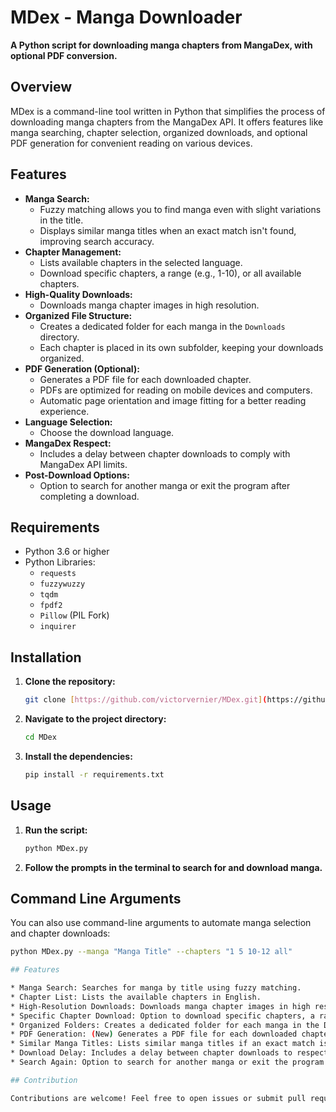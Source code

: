 # MDex - Manga Downloader

**A Python script for downloading manga chapters from MangaDex, with optional PDF conversion.**

## Overview

MDex is a command-line tool written in Python that simplifies the process of downloading manga chapters from the MangaDex API. It offers features like manga searching, chapter selection, organized downloads, and optional PDF generation for convenient reading on various devices.

## Features

* **Manga Search:**
    * Fuzzy matching allows you to find manga even with slight variations in the title.
    * Displays similar manga titles when an exact match isn't found, improving search accuracy.
* **Chapter Management:**
    * Lists available chapters in the selected language.
    * Download specific chapters, a range (e.g., 1-10), or all available chapters.
* **High-Quality Downloads:**
    * Downloads manga chapter images in high resolution.
* **Organized File Structure:**
    * Creates a dedicated folder for each manga in the `Downloads` directory.
    * Each chapter is placed in its own subfolder, keeping your downloads organized.
* **PDF Generation (Optional):**
    * Generates a PDF file for each downloaded chapter.
    * PDFs are optimized for reading on mobile devices and computers.
    * Automatic page orientation and image fitting for a better reading experience.
* **Language Selection:**
    * Choose the download language.
* **MangaDex Respect:**
    * Includes a delay between chapter downloads to comply with MangaDex API limits.
* **Post-Download Options:**
    * Option to search for another manga or exit the program after completing a download.

## Requirements

* Python 3.6 or higher
* Python Libraries:
    * `requests`
    * `fuzzywuzzy`
    * `tqdm`
    * `fpdf2`
    * `Pillow` (PIL Fork)
    * `inquirer`

## Installation

1.  **Clone the repository:**

    ```bash
    git clone [https://github.com/victorvernier/MDex.git](https://github.com/victorvernier/MDex.git)
    ```

2.  **Navigate to the project directory:**

    ```bash
    cd MDex
    ```

3.  **Install the dependencies:**

    ```bash
    pip install -r requirements.txt
    ```

## Usage

1.  **Run the script:**

    ```bash
    python MDex.py
    ```

2.  **Follow the prompts in the terminal to search for and download manga.**

## Command Line Arguments

You can also use command-line arguments to automate manga selection and chapter downloads:

```bash
python MDex.py --manga "Manga Title" --chapters "1 5 10-12 all"

## Features

* Manga Search: Searches for manga by title using fuzzy matching.
* Chapter List: Lists the available chapters in English.
* High-Resolution Downloads: Downloads manga chapter images in high resolution.
* Specific Chapter Download: Option to download specific chapters, a range of chapters, or all available chapters.
* Organized Folders: Creates a dedicated folder for each manga in the Downloads directory, with a subfolder for each chapter containing the downloaded images.
* PDF Generation: (New) Generates a PDF file for each downloaded chapter, optimized for reading on mobile devices and computers with automatic page orientation and image fitting.
* Similar Manga Titles: Lists similar manga titles if an exact match is not found.
* Download Delay: Includes a delay between chapter downloads to respect MangaDex server limits.
* Search Again: Option to search for another manga or exit the program after downloading.

## Contribution

Contributions are welcome! Feel free to open issues or submit pull requests to suggest improvements, report bugs, or add new 1  features. Please ensure your code follows the project's coding style and includes appropriate tests if you are adding new functionality.
